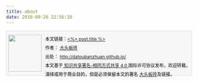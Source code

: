 ```yaml
---
title: about
date: 2016-09-26 22:56:10
---
```

<div style="font-size:12px;border-bottom: #ddd 1px solid; BORDER-LEFT: #ddd 1px solid; BACKGROUND: #f6f6f6; HEIGHT: 120px; BORDER-TOP: #ddd 1px solid; BORDER-RIGHT: #ddd 1px solid">
<div style="MARGIN-TOP: 10px; FLOAT: left; MARGIN-LEFT: 5px; MARGIN-RIGHT: 10px">
<IMG alt="" src="https://avatars2.githubusercontent.com/u/8670795?v=3&u=02f8cf407e985d961b4d07245f9dddc8bc80ffa7&s=140" width=90 height=100>
</div>
<div style="LINE-HEIGHT: 200%; MARGIN-TOP: 10px; COLOR: #000000">
本文链接：<a href="<%= post.link %>"><%= post.title %></a> <br/>
作者： 
<a href="http://datoubanzhuan.github.io/">大头板砖</a> <br/>出处： 
<a href="http://datoubanzhuan.github.io/">http://datoubanzhuan.github.io/</a>
<br/>本文基于<a target="_blank" title="Creative Commons Attribution-ShareAlike 4.0 International (CC BY-SA 4.0)" href="http://creativecommons.org/licenses/by-sa/4.0/"> 知识共享署名-相同方式共享 4.0 </a>
国际许可协议发布，欢迎转载，演绎或用于商业目的，但是必须保留本文的署名 
<a href="http://datoubanzhuan.github.io/">大头板砖</a>及链接。
</div>
</div>
